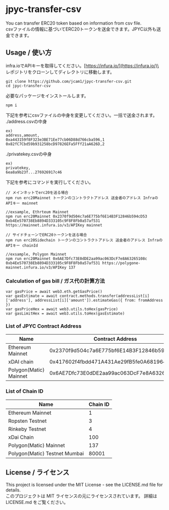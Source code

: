# jpyc-transfer-csv
You can transfer ERC20 token based on information from csv file.\
csvファイルの情報に基づいてERC20トークンを送金できます。JPYC以外も送金できます。

## Usage / 使い方
infra.ioでAPIキーを取得してください。[https://infura.io/](https://infura.io/)\
\
レポジトリをクローンしてディレクトリに移動します。
```
git clone https://github.com/jcam1/jpyc-transfer-csv.git
cd jpyc-transfer-csv
```
必要なパッケージをインストールします。
```
npm i
```
下記を参考にcsvファイルの中身を変更してください。一括で送金されます。\
./address.csvの中身
```address.csv
ex)
address,amount,
0xa443159f8F323e3BE71Ee77cb06D88d766cba596,1
0x82fC7Cbd59b931258bcD97826EFa5Fff21aA626D,2
```
./privatekey.csvの中身
```privatekey.csv
ex)
privatekey,
6ea8a9b23f...276926917c46
```
下記を参考にコマンドを実行してください。
```
// メインネットでerc20を送る場合
npm run erc20Mainnet トークンのコントラクトアドレス 送金者のアドレス InfraのAPIキー mainnet

//exsample, Ethrteum Mainnet
npm run erc20Mainnet 0x2370f9d504c7a6E775bf6E14B3F12846b594cD53 0xb4Ee570738Eb8894D333105c9F8F8Fb0a57af531 https://mainnet.infura.io/v3/APIKey mainnet

// サイドチェーンでERC20トークンを送る場合
npm run erc20Sidechain トークンのコントラクトアドレス 送金者のアドレス InfraのAPIキー chainId

//exsample, Polygon Mainnet
npm run erc20Mainnet 0x6AE7Dfc73E0dDE2aa99ac063DcF7e8A63265108c 0xb4Ee570738Eb8894D333105c9F8F8Fb0a57af531 https://polygone-mainnet.infura.io/v3/APIKey 137
```
### Calculation of gas bill / ガス代の計算方法
```
var gasPrice = await web3.eth.getGasPrice()
var gasEstimate = await contract.methods.transfer(addressList[i]['address'], addressList[i]['amount']).estimateGas({ from: fromAddress })
var gasPriceHex = await web3.utils.toHex(gasPrice)
var gasLimitHex = await web3.utils.toHex(gasEstimate)
```

### List of JPYC Contract Address
| Name | Contract Address |
| -- | -- |
| Ethereum Mainnet | 0x2370f9d504c7a6E775bf6E14B3F12846b594cD53 |
| xDAI chain | 0x417602f4fbdd471A431Ae29fB5fe0A681964C11b |
| Polygon(Matic) Mainnet | 0x6AE7Dfc73E0dDE2aa99ac063DcF7e8A63265108c |


### List of Chain ID
| Name | Chain ID |
| -- | -- |
| Ethereum Mainnet | 1 |
| Ropsten Testnet | 3 |
| Rinkeby Testnet | 4 |
| xDai Chain | 100 |
| Polygon(Matic) Mainnet | 137 |
| Polygon(Matic) Testnet Mumbai | 80001 |


## License / ライセンス
This project is licensed under the MIT License - see the LICENSE.md file for details.\
このプロジェクトは MIT ライセンスの元にライセンスされています。 詳細は LICENSE.md をご覧ください。
